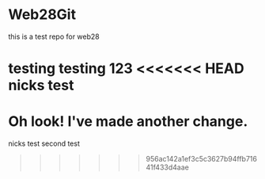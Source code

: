 # Web28Git
this is a test repo for web28


testing testing 123
<<<<<<< HEAD
nicks test
=======

Oh look! I've made another change. 
=======




nicks test
second test
>>>>>>> 956ac142a1ef3c5c3627b94ffb71641f433d4aae
